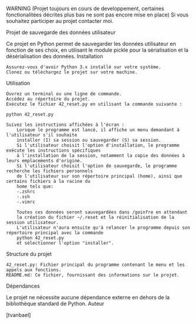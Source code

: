 WARNING (Projet toujours en cours de developpement, certaines fonctionalitées décrites plus bas ne sont pas encore mise en place)
Si vous souhaitez participer au projet contacter moi.


Projet de sauvegarde des données utilisateur

Ce projet en Python permet de sauvegarder les données utilisateur en fonction de ses choix,
en utilisant le module pickle pour la sérialisation et la désérialisation des données.
Installation

    Assurez-vous d'avoir Python 3.x installé sur votre système.
    Clonez ou téléchargez le projet sur votre machine.

Utilisation

    Ouvrez un terminal ou une ligne de commande.
    Accédez au répertoire du projet.
    Exécutez le fichier 42_reset.py en utilisant la commande suivante :

    python 42_reset.py

    Suivez les instructions affichées à l'écran :
        Lorsque le programme est lancé, il affiche un menu demandant à l'utilisateur s'il souhaite
        installer (I) sa session ou sauvegarder (S) sa session.
        Si l'utilisateur choisit l'option d'installation, le programme exécute les instructions spécifiques
        à l'installation de la session, notamment la copie des données à leurs emplacements d'origine.
        Si l'utilisateur choisit l'option de sauvegarde, le programme recherche les fichiers personnels
        de l'utilisateur sur son répertoire principal (home), ainsi que certains fichiers à la racine du
        home tels que:
        -.zshrc
        -.ssh
        -.vimrc
        
        Toutes ces données seront sauvegardées dans /goinfre en attendant
        la création du fichier ~/.reset et la réinitialisation de la session utilisateur.
        L'utilisateur n'aura ensuite qu'à relancer le programme depuis son répertoire principal avec la commande
        python 42_reset.py
        et sélectionner l'option "installer".

Structure du projet

    42_reset.py: Fichier principal du programme contenant le menu et les appels aux fonctions.
    README.md: Ce fichier, fournissant des informations sur le projet.

Dépendances

Le projet ne nécessite aucune dépendance externe en dehors de la bibliothèque standard de Python.
Auteur

[tvanbael]
